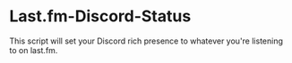 # Last.fm-Discord-Status

This script will set your Discord rich presence to whatever you're listening to on last.fm.
